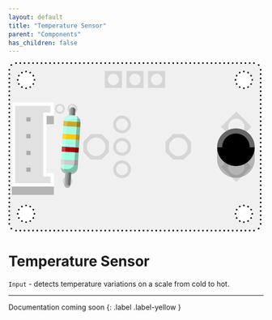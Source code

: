 ```yaml
---
layout: default
title: "Temperature Sensor"
parent: "Components"
has_children: false
---
```


![Image](assets/Temperature-Sensor.png)

# Temperature Sensor
`Input` - detects temperature variations on a scale from cold to hot.

---

Documentation coming soon
{: .label .label-yellow }
